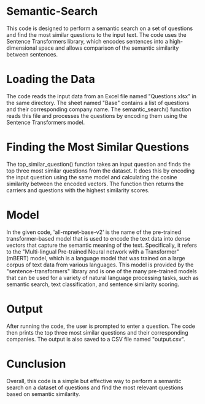 # Semantic-Search
This code is designed to perform a semantic search on a set of questions and find the most similar questions to the input text. The code uses the Sentence Transformers library, which encodes sentences into a high-dimensional space and allows comparison of the semantic similarity between sentences.

# Loading the Data

The code reads the input data from an Excel file named "Questions.xlsx" in the same directory. The sheet named "Base" contains a list of questions and their corresponding company name. The semantic_search() function reads this file and processes the questions by encoding them using the Sentence Transformers model.

# Finding the Most Similar Questions

The top_similar_question() function takes an input question and finds the top three most similar questions from the dataset. It does this by encoding the input question using the same model and calculating the cosine similarity between the encoded vectors. The function then returns the carriers and questions with the highest similarity scores.

# Model

In the given code, 'all-mpnet-base-v2' is the name of the pre-trained transformer-based model that is used to encode the text data into dense vectors that capture the semantic meaning of the text. Specifically, it refers to the "Multi-lingual Pre-trained Neural network with a Transformer" (mBERT) model, which is a language model that was trained on a large corpus of text data from various languages. This model is provided by the "sentence-transformers" library and is one of the many pre-trained models that can be used for a variety of natural language processing tasks, such as semantic search, text classification, and sentence similarity scoring.

# Output

After running the code, the user is prompted to enter a question. The code then prints the top three most similar questions and their corresponding companies. The output is also saved to a CSV file named "output.csv".

# Cunclusion

Overall, this code is a simple but effective way to perform a semantic search on a dataset of questions and find the most relevant questions based on semantic similarity.
